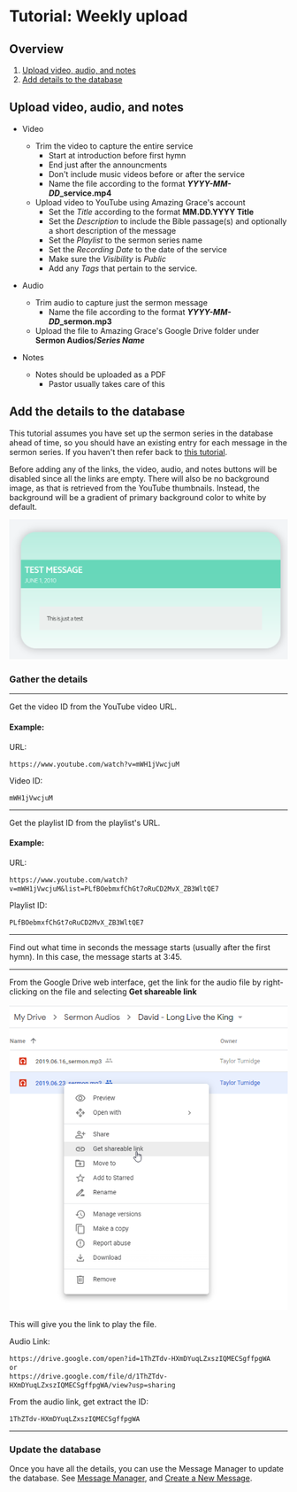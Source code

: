 
# Tutorial: Weekly upload

## Overview

1. [Upload video, audio, and notes](#Upload-video,-audio,-and-notes)
1. [Add details to the database](#Add-the-details-to-the-database)

## Upload video, audio, and notes

* Video
    * Trim the video to capture the entire service
        * Start at introduction before first hymn
        * End just after the announcments
        * Don't include music videos before or after the service
        * Name the file according to the format ***YYYY-MM-DD*_service.mp4**
    * Upload video to YouTube using Amazing Grace's account
        * Set the *Title* according to the format **MM.DD.YYYY Title**
        * Set the *Description* to include the Bible passage(s) and optionally a short description of the message
        * Set the *Playlist* to the sermon series name
        * Set the *Recording Date* to the date of the service
        * Make sure the *Visibility* is *Public*
        * Add any *Tags* that pertain to the service.

* Audio
    * Trim audio to capture just the sermon message
        * Name the file according to the format ***YYYY-MM-DD*_sermon.mp3**
    * Upload the file to Amazing Grace's Google Drive folder under **Sermon Audios/*Series Name***

* Notes
    * Notes should be uploaded as a PDF
        * Pastor usually takes care of this

## Add the details to the database

This tutorial assumes you have set up the sermon series in the database ahead of time, so you should have an existing entry for each message in the sermon series. If you haven't then refer back to [this tutorial](tutorial-adding-a-new-series.md).

Before adding any of the links, the video, audio, and notes buttons will be disabled since all the links are empty. There will also be no background image, as that is retrieved from the YouTube thumbnails. Instead, the background will be a gradient of primary background color to white by default.

![Empty message](images/ex_card_empty_message.png)

### Gather the details
---
Get the video ID from the YouTube video URL. 

#### Example:

URL: 
    
    https://www.youtube.com/watch?v=mWH1jVwcjuM

Video ID:
    
    mWH1jVwcjuM
---

Get the playlist ID from the playlist's URL.

#### Example:

URL:

    https://www.youtube.com/watch?v=mWH1jVwcjuM&list=PLfBOebmxfChGt7oRuCD2MvX_ZB3WltQE7

Playlist ID:

    PLfBOebmxfChGt7oRuCD2MvX_ZB3WltQE7
---

Find out what time in seconds the message starts (usually after the first hymn). In this case, the message starts at 3:45.

---

From the Google Drive web interface, get the link for the audio file by right-clicking on the file and selecting **Get shareable link**

![image](images/ex_google_drive_get_shareable_link.png)


This will give you the link to play the file.

Audio Link:

    https://drive.google.com/open?id=1ThZTdv-HXmDYuqLZxszIQMECSgffpgWA
    or
    https://drive.google.com/file/d/1ThZTdv-HXmDYuqLZxszIQMECSgffpgWA/view?usp=sharing

From the audio link, get extract the ID:

    1ThZTdv-HXmDYuqLZxszIQMECSgffpgWA
    
---

### Update the database

Once you have all the details, you can use the Message Manager to update the database. See [Message Manager](message-manager/home.md), and [Create a New Message](message-manager/create-message.md).